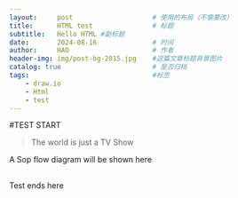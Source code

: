 ```yaml
---
layout:     post   				    # 使用的布局（不需要改）
title:      HTML test				# 标题 
subtitle:   Hello HTML #副标题
date:       2024-08-16				# 时间
author:     HAO						# 作者
header-img: img/post-bg-2015.jpg 	#这篇文章标题背景图片
catalog: true 						# 是否归档
tags:								#标签
    - draw.io
    - Html
    - test
---
```

#TEST START
>The world is just a TV Show

A Sop flow diagram will be shown here

<!--[if IE]><meta http-equiv="X-UA-Compatible" content="IE=5,IE=9" ><![endif]-->
<!DOCTYPE html>
<html>
<head>
<title>未命名绘图.html</title>
<meta charset="utf-8"/>
</head>
<body>
<div class="mxgraph" style="max-width:100%;border:1px solid transparent;" data-mxgraph="{&quot;highlight&quot;:&quot;#0000ff&quot;,&quot;nav&quot;:true,&quot;resize&quot;:true,&quot;xml&quot;:&quot;&lt;mxfile host=\&quot;Electron\&quot; agent=\&quot;Mozilla/5.0 (Macintosh; Intel Mac OS X 10_15_7) AppleWebKit/537.36 (KHTML, like Gecko) draw.io/24.7.5 Chrome/126.0.6478.183 Electron/31.3.0 Safari/537.36\&quot; version=\&quot;24.7.5\&quot;&gt;&lt;diagram name=\&quot;Page-1\&quot; id=\&quot;4eY4pVA4cWBxP7sL0kV4\&quot;&gt;&lt;mxGraphModel dx=\&quot;4224\&quot; dy=\&quot;2520\&quot; grid=\&quot;1\&quot; gridSize=\&quot;10\&quot; guides=\&quot;1\&quot; tooltips=\&quot;1\&quot; connect=\&quot;1\&quot; arrows=\&quot;1\&quot; fold=\&quot;1\&quot; page=\&quot;1\&quot; pageScale=\&quot;1\&quot; pageWidth=\&quot;850\&quot; pageHeight=\&quot;1100\&quot; math=\&quot;0\&quot; shadow=\&quot;0\&quot;&gt;&lt;root&gt;&lt;mxCell id=\&quot;0\&quot;/&gt;&lt;mxCell id=\&quot;1\&quot; parent=\&quot;0\&quot;/&gt;&lt;mxCell id=\&quot;pVyP6PjMWEOUJ4geZxUy-2\&quot; value=\&quot;确定目标和任务\&quot; style=\&quot;whiteSpace=wrap;strokeWidth=2;labelBackgroundColor=none;fillColor=#FAD9D5;strokeColor=#D0CEE2;fontColor=#1A1A1A;\&quot; parent=\&quot;1\&quot; vertex=\&quot;1\&quot;&gt;&lt;mxGeometry x=\&quot;293\&quot; y=\&quot;170\&quot; width=\&quot;127\&quot; height=\&quot;34\&quot; as=\&quot;geometry\&quot;/&gt;&lt;/mxCell&gt;&lt;mxCell id=\&quot;pVyP6PjMWEOUJ4geZxUy-3\&quot; value=\&quot;分解任务步骤\&quot; style=\&quot;whiteSpace=wrap;strokeWidth=2;labelBackgroundColor=none;fillColor=#FAD9D5;strokeColor=#D0CEE2;fontColor=#1A1A1A;\&quot; parent=\&quot;1\&quot; vertex=\&quot;1\&quot;&gt;&lt;mxGeometry x=\&quot;301\&quot; y=\&quot;254\&quot; width=\&quot;111\&quot; height=\&quot;34\&quot; as=\&quot;geometry\&quot;/&gt;&lt;/mxCell&gt;&lt;mxCell id=\&quot;pVyP6PjMWEOUJ4geZxUy-4\&quot; value=\&quot;编写操作说明\&quot; style=\&quot;whiteSpace=wrap;strokeWidth=2;labelBackgroundColor=none;fillColor=#FAD9D5;strokeColor=#D0CEE2;fontColor=#1A1A1A;\&quot; parent=\&quot;1\&quot; vertex=\&quot;1\&quot;&gt;&lt;mxGeometry x=\&quot;291\&quot; y=\&quot;590\&quot; width=\&quot;111\&quot; height=\&quot;34\&quot; as=\&quot;geometry\&quot;/&gt;&lt;/mxCell&gt;&lt;mxCell id=\&quot;pVyP6PjMWEOUJ4geZxUy-5\&quot; value=\&quot;测试与优化\&quot; style=\&quot;whiteSpace=wrap;strokeWidth=2;labelBackgroundColor=none;fillColor=#FAD9D5;strokeColor=#D0CEE2;fontColor=#1A1A1A;\&quot; parent=\&quot;1\&quot; vertex=\&quot;1\&quot;&gt;&lt;mxGeometry x=\&quot;250\&quot; y=\&quot;674\&quot; width=\&quot;95\&quot; height=\&quot;34\&quot; as=\&quot;geometry\&quot;/&gt;&lt;/mxCell&gt;&lt;mxCell id=\&quot;pVyP6PjMWEOUJ4geZxUy-6\&quot; value=\&quot;持续更新\&quot; style=\&quot;whiteSpace=wrap;strokeWidth=2;labelBackgroundColor=none;fillColor=#FAD9D5;strokeColor=#D0CEE2;fontColor=#1A1A1A;\&quot; parent=\&quot;1\&quot; vertex=\&quot;1\&quot;&gt;&lt;mxGeometry x=\&quot;307\&quot; y=\&quot;992\&quot; width=\&quot;79\&quot; height=\&quot;34\&quot; as=\&quot;geometry\&quot;/&gt;&lt;/mxCell&gt;&lt;mxCell id=\&quot;pVyP6PjMWEOUJ4geZxUy-7\&quot; value=\&quot;步骤顺序合理吗?\&quot; style=\&quot;rhombus;strokeWidth=2;whiteSpace=wrap;labelBackgroundColor=none;fillColor=#FAD9D5;strokeColor=#D0CEE2;fontColor=#1A1A1A;\&quot; parent=\&quot;1\&quot; vertex=\&quot;1\&quot;&gt;&lt;mxGeometry x=\&quot;323\&quot; y=\&quot;356\&quot; width=\&quot;166\&quot; height=\&quot;166\&quot; as=\&quot;geometry\&quot;/&gt;&lt;/mxCell&gt;&lt;mxCell id=\&quot;pVyP6PjMWEOUJ4geZxUy-8\&quot; value=\&quot;测试结果满意吗?\&quot; style=\&quot;rhombus;strokeWidth=2;whiteSpace=wrap;labelBackgroundColor=none;fillColor=#FAD9D5;strokeColor=#D0CEE2;fontColor=#1A1A1A;\&quot; parent=\&quot;1\&quot; vertex=\&quot;1\&quot;&gt;&lt;mxGeometry x=\&quot;323\&quot; y=\&quot;757\&quot; width=\&quot;166\&quot; height=\&quot;166\&quot; as=\&quot;geometry\&quot;/&gt;&lt;/mxCell&gt;&lt;mxCell id=\&quot;pVyP6PjMWEOUJ4geZxUy-9\&quot; value=\&quot;\&quot; style=\&quot;curved=1;startArrow=none;endArrow=block;exitX=0.5;exitY=0.99;entryX=0.5;entryY=-0.01;rounded=0;labelBackgroundColor=none;strokeColor=#09555B;fontColor=default;\&quot; parent=\&quot;1\&quot; source=\&quot;pVyP6PjMWEOUJ4geZxUy-2\&quot; target=\&quot;pVyP6PjMWEOUJ4geZxUy-3\&quot; edge=\&quot;1\&quot;&gt;&lt;mxGeometry relative=\&quot;1\&quot; as=\&quot;geometry\&quot;&gt;&lt;Array as=\&quot;points\&quot;/&gt;&lt;/mxGeometry&gt;&lt;/mxCell&gt;&lt;mxCell id=\&quot;pVyP6PjMWEOUJ4geZxUy-10\&quot; value=\&quot;\&quot; style=\&quot;curved=1;startArrow=none;endArrow=block;exitX=0.3;exitY=0.97;entryX=0.33;entryY=0.01;rounded=0;labelBackgroundColor=none;strokeColor=#09555B;fontColor=default;\&quot; parent=\&quot;1\&quot; source=\&quot;pVyP6PjMWEOUJ4geZxUy-3\&quot; target=\&quot;pVyP6PjMWEOUJ4geZxUy-4\&quot; edge=\&quot;1\&quot;&gt;&lt;mxGeometry relative=\&quot;1\&quot; as=\&quot;geometry\&quot;&gt;&lt;Array as=\&quot;points\&quot;&gt;&lt;mxPoint x=\&quot;288\&quot; y=\&quot;321\&quot;/&gt;&lt;mxPoint x=\&quot;288\&quot; y=\&quot;556\&quot;/&gt;&lt;/Array&gt;&lt;/mxGeometry&gt;&lt;/mxCell&gt;&lt;mxCell id=\&quot;pVyP6PjMWEOUJ4geZxUy-11\&quot; value=\&quot;\&quot; style=\&quot;curved=1;startArrow=none;endArrow=block;exitX=0.32;exitY=1;entryX=0.5;entryY=0;rounded=0;labelBackgroundColor=none;strokeColor=#09555B;fontColor=default;\&quot; parent=\&quot;1\&quot; source=\&quot;pVyP6PjMWEOUJ4geZxUy-4\&quot; target=\&quot;pVyP6PjMWEOUJ4geZxUy-5\&quot; edge=\&quot;1\&quot;&gt;&lt;mxGeometry relative=\&quot;1\&quot; as=\&quot;geometry\&quot;&gt;&lt;Array as=\&quot;points\&quot;&gt;&lt;mxPoint x=\&quot;298\&quot; y=\&quot;649\&quot;/&gt;&lt;/Array&gt;&lt;/mxGeometry&gt;&lt;/mxCell&gt;&lt;mxCell id=\&quot;pVyP6PjMWEOUJ4geZxUy-12\&quot; value=\&quot;\&quot; style=\&quot;curved=1;startArrow=none;endArrow=block;exitX=0.46;exitY=0.98;entryX=0.26;entryY=0.01;rounded=0;labelBackgroundColor=none;strokeColor=#09555B;fontColor=default;\&quot; parent=\&quot;1\&quot; source=\&quot;pVyP6PjMWEOUJ4geZxUy-5\&quot; target=\&quot;pVyP6PjMWEOUJ4geZxUy-6\&quot; edge=\&quot;1\&quot;&gt;&lt;mxGeometry relative=\&quot;1\&quot; as=\&quot;geometry\&quot;&gt;&lt;Array as=\&quot;points\&quot;&gt;&lt;mxPoint x=\&quot;288\&quot; y=\&quot;732\&quot;/&gt;&lt;mxPoint x=\&quot;288\&quot; y=\&quot;958\&quot;/&gt;&lt;/Array&gt;&lt;/mxGeometry&gt;&lt;/mxCell&gt;&lt;mxCell id=\&quot;pVyP6PjMWEOUJ4geZxUy-13\&quot; value=\&quot;\&quot; style=\&quot;curved=1;startArrow=none;endArrow=block;exitX=0.5;exitY=0.97;rounded=0;labelBackgroundColor=none;strokeColor=#09555B;fontColor=default;\&quot; parent=\&quot;1\&quot; source=\&quot;pVyP6PjMWEOUJ4geZxUy-3\&quot; edge=\&quot;1\&quot;&gt;&lt;mxGeometry relative=\&quot;1\&quot; as=\&quot;geometry\&quot;&gt;&lt;Array as=\&quot;points\&quot;&gt;&lt;mxPoint x=\&quot;357\&quot; y=\&quot;321\&quot;/&gt;&lt;/Array&gt;&lt;mxPoint x=\&quot;381\&quot; y=\&quot;370\&quot; as=\&quot;targetPoint\&quot;/&gt;&lt;/mxGeometry&gt;&lt;/mxCell&gt;&lt;mxCell id=\&quot;pVyP6PjMWEOUJ4geZxUy-14\&quot; value=\&quot;是\&quot; style=\&quot;curved=1;startArrow=none;endArrow=block;exitX=0.5;exitY=1;entryX=0.68;entryY=0.01;rounded=0;labelBackgroundColor=none;strokeColor=#09555B;fontColor=default;\&quot; parent=\&quot;1\&quot; source=\&quot;pVyP6PjMWEOUJ4geZxUy-7\&quot; target=\&quot;pVyP6PjMWEOUJ4geZxUy-4\&quot; edge=\&quot;1\&quot;&gt;&lt;mxGeometry relative=\&quot;1\&quot; as=\&quot;geometry\&quot;&gt;&lt;Array as=\&quot;points\&quot;&gt;&lt;mxPoint x=\&quot;406\&quot; y=\&quot;556\&quot;/&gt;&lt;/Array&gt;&lt;/mxGeometry&gt;&lt;/mxCell&gt;&lt;mxCell id=\&quot;pVyP6PjMWEOUJ4geZxUy-15\&quot; value=\&quot;否\&quot; style=\&quot;curved=1;startArrow=none;endArrow=block;exitX=0.56;exitY=0;entryX=0.69;entryY=0.97;rounded=0;labelBackgroundColor=none;strokeColor=#09555B;fontColor=default;\&quot; parent=\&quot;1\&quot; source=\&quot;pVyP6PjMWEOUJ4geZxUy-7\&quot; target=\&quot;pVyP6PjMWEOUJ4geZxUy-3\&quot; edge=\&quot;1\&quot;&gt;&lt;mxGeometry relative=\&quot;1\&quot; as=\&quot;geometry\&quot;&gt;&lt;Array as=\&quot;points\&quot;&gt;&lt;mxPoint x=\&quot;420\&quot; y=\&quot;321\&quot;/&gt;&lt;/Array&gt;&lt;/mxGeometry&gt;&lt;/mxCell&gt;&lt;mxCell id=\&quot;pVyP6PjMWEOUJ4geZxUy-16\&quot; value=\&quot;\&quot; style=\&quot;curved=1;startArrow=none;endArrow=block;exitX=0.75;exitY=0.98;entryX=0.27;entryY=0;rounded=0;labelBackgroundColor=none;strokeColor=#09555B;fontColor=default;\&quot; parent=\&quot;1\&quot; source=\&quot;pVyP6PjMWEOUJ4geZxUy-5\&quot; target=\&quot;pVyP6PjMWEOUJ4geZxUy-8\&quot; edge=\&quot;1\&quot;&gt;&lt;mxGeometry relative=\&quot;1\&quot; as=\&quot;geometry\&quot;&gt;&lt;Array as=\&quot;points\&quot;&gt;&lt;mxPoint x=\&quot;357\&quot; y=\&quot;732\&quot;/&gt;&lt;/Array&gt;&lt;/mxGeometry&gt;&lt;/mxCell&gt;&lt;mxCell id=\&quot;pVyP6PjMWEOUJ4geZxUy-17\&quot; value=\&quot;是\&quot; style=\&quot;curved=1;startArrow=none;endArrow=block;exitX=0.5;exitY=1;entryX=0.75;entryY=0.01;rounded=0;labelBackgroundColor=none;strokeColor=#09555B;fontColor=default;\&quot; parent=\&quot;1\&quot; source=\&quot;pVyP6PjMWEOUJ4geZxUy-8\&quot; target=\&quot;pVyP6PjMWEOUJ4geZxUy-6\&quot; edge=\&quot;1\&quot;&gt;&lt;mxGeometry relative=\&quot;1\&quot; as=\&quot;geometry\&quot;&gt;&lt;Array as=\&quot;points\&quot;&gt;&lt;mxPoint x=\&quot;406\&quot; y=\&quot;958\&quot;/&gt;&lt;/Array&gt;&lt;/mxGeometry&gt;&lt;/mxCell&gt;&lt;mxCell id=\&quot;pVyP6PjMWEOUJ4geZxUy-18\&quot; value=\&quot;否\&quot; style=\&quot;curved=1;startArrow=none;endArrow=block;exitX=0.54;exitY=0;entryX=0.75;entryY=1;rounded=0;labelBackgroundColor=none;strokeColor=#09555B;fontColor=default;\&quot; parent=\&quot;1\&quot; source=\&quot;pVyP6PjMWEOUJ4geZxUy-8\&quot; target=\&quot;pVyP6PjMWEOUJ4geZxUy-4\&quot; edge=\&quot;1\&quot;&gt;&lt;mxGeometry relative=\&quot;1\&quot; as=\&quot;geometry\&quot;&gt;&lt;Array as=\&quot;points\&quot;&gt;&lt;mxPoint x=\&quot;416\&quot; y=\&quot;732\&quot;/&gt;&lt;mxPoint x=\&quot;416\&quot; y=\&quot;649\&quot;/&gt;&lt;/Array&gt;&lt;/mxGeometry&gt;&lt;/mxCell&gt;&lt;/root&gt;&lt;/mxGraphModel&gt;&lt;/diagram&gt;&lt;/mxfile&gt;&quot;,&quot;toolbar&quot;:&quot;pages zoom layers lightbox&quot;,&quot;page&quot;:0}"></div>
<script type="text/javascript" src="https://app.diagrams.net/js/viewer-static.min.js"></script>
</body>
</html>

> 
Test ends here